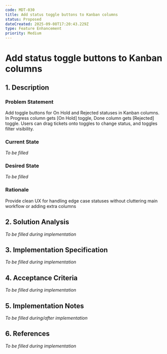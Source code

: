 ```yaml
---
code: MDT-030
title: Add status toggle buttons to Kanban columns
status: Proposed
dateCreated: 2025-09-08T17:20:43.229Z
type: Feature Enhancement
priority: Medium
---
```


# Add status toggle buttons to Kanban columns

## 1. Description

### Problem Statement
Add toggle buttons for On Hold and Rejected statuses in Kanban columns. In Progress column gets [On Hold] toggle, Done column gets [Rejected] toggle. Users can drag tickets onto toggles to change status, and toggles filter visibility.

### Current State
*To be filled*

### Desired State
*To be filled*

### Rationale
Provide clean UX for handling edge case statuses without cluttering main workflow or adding extra columns

## 2. Solution Analysis
*To be filled during implementation*

## 3. Implementation Specification
*To be filled during implementation*

## 4. Acceptance Criteria
*To be filled during implementation*

## 5. Implementation Notes
*To be filled during/after implementation*

## 6. References
*To be filled during implementation*